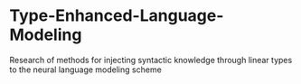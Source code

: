 # Type-Enhanced-Language-Modeling
Research of  methods for injecting syntactic knowledge through linear types to the neural language modeling scheme
